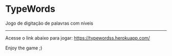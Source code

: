 # TypeWords

Jogo de digitação de palavras com níveis

---

Acesse o link abaixo para jogar:
https://typewordss.herokuapp.com/

Enjoy the game ;)
